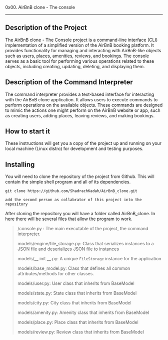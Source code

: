 0x00. AirBnB clone - The console
********************************


Description of the Project
------------------------
The AirBnB clone - The Console project is a command-line interface (CLI) implementation of a simplified 
version of the AirBnB booking platform. It provides functionality for managing and interacting with 
AirBnB-like objects such as users, places, amenities, reviews, and bookings. The console serves as a basic 
tool for performing various operations related to these objects, including creating, updating, deleting, 
and displaying them.

Description of the Command Interpreter
-------------------------------------
The command interpreter provides a text-based interface for interacting with the AirBnB clone application. 
It allows users to execute commands to perform operations on the available objects. These commands are designed to 
mimic the actions one might perform on the AirBnB website or app, such as creating users, adding places,
leaving reviews, and making bookings.

How to start it
---------------
These instructions will get you a copy of the project up and running on your local machine (Linux distro) for development and testing purposes.

Installing
-------------

You will need to clone the repository of the project from Github. This will contain the simple shell program and all of its dependencies.

```
git clone https://github.com/ShadrachKadah/AirBnB_clone.git

add the second person as collabrator of this project into the repository
```
After cloning the repository you will have a folder called AirBnB_clone. In here there will be several files that allow the program to work.

> /console.py : The main executable of the project, the command interpreter.
>
> models/engine/file_storage.py: Class that serializes instances to a JSON file and deserializes JSON file to instances
>
> models/__ init __.py:  A unique `FileStorage` instance for the application
>
> models/base_model.py: Class that defines all common attributes/methods for other classes.
>
> models/user.py: User class that inherits from BaseModel
>
>models/state.py: State class that inherits from BaseModel
>
>models/city.py: City class that inherits from BaseModel
>
>models/amenity.py: Amenity class that inherits from BaseModel
>
>models/place.py: Place class that inherits from BaseModel
>
>models/review.py: Review class that inherits from BaseModel
